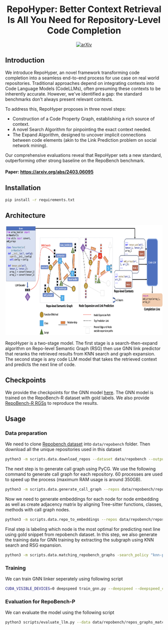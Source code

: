 <div align="center">



# RepoHyper: Better Context Retrieval Is All You Need for Repository-Level Code Completion
[![arXiv](https://img.shields.io/badge/arXiv-2305.06156-b31b1b.svg)](https://arxiv.org/abs/2403.06095)

</div>

## Introduction

We introduce RepoHyper, an novel framework transforming code completion into a seamless end-to-end process for use case on real world repositories. Traditional approaches depend on integrating contexts into Code Language Models (CodeLLMs), often presuming these contexts to be inherently accurate. However, we've identified a gap: the standard benchmarks don't always present relevant contexts.

To address this, RepoHyper proposes in three novel steps:

- Construction of a Code Property Graph, establishing a rich source of context.
- A novel Search Algorithm for pinpointing the exact context needed.
- The Expand Algorithm, designed to uncover implicit connections between code elements (akin to the Link Prediction problem on social network mining).

Our comprehensive evaluations reveal that RepoHyper sets a new standard, outperforming other strong baseline on the RepoBench benchmark.

#### Paper: https://arxiv.org/abs/2403.06095

## Installation

```bash
pip install -r requirements.txt
```

## Architecture
<img src="arch.png" width="750" height="350">

RepoHyper is a two-stage model. The first stage is a search-then-expand algorithm on Repo-level Semantic Graph (RSG) then use GNN link predictor that reranks the retrieved results from KNN search and graph expansion. The second stage is any code LLM model that takes the retrieved context and predicts the next line of code.

## Checkpoints
We provide the checkpoints for the GNN model [here](https://ai4code.blob.core.windows.net/repohyper/model_10.pt). The GNN model is trained on the RepoBench-R dataset with gold labels. We also provide [RepoBench-R RGSs](https://ai4code.blob.core.windows.net/repohyper/repos_graphs_labeled_link_with_called_imported_edges) to reproduce the results.


## Usage

### Data preparation

We need to clone [Repobench dataset](https://github.com/Leolty/repobench/tree/main/data) into `data/repobench` folder. Then download all the unique repositories used in this dataset

```bash
python3 -m scripts.data.download_repos --dataset data/repobench --output data/repobench/repos --num-processes 8
```

The next step is to generate call graph using PyCG. We use the following command to generate call graph for each repository. 60 processes are used to speed up the process (maximum RAM usage is around 350GB).

```bash
python3 -m scripts.data.generate_call_graph --repos data/repobench/repos --output data/repobench/repos_call_graphs --num-processes 60
```

Now we need to generate embeddings for each node for node embedding as well as create adjacency matrix by aligning Tree-sitter functions, classes, methods with call graph nodes. 
```bash
python3 -m scripts.data.repo_to_embeddings --repos data/repobench/repos --call-graphs data/repobench/repos_call_graphs --output data/repobench/repos_graphs --num-processes 60
```

Final step is labeling which node is the most optimal for predicting next line using gold snippet from repobench dataset. In this step, we also generate the training data for GNN training by extracting the subgraph using KNN search and RSG expansion.
```bash
python3 -m scripts.data.matching_repobench_graphs -search_policy "knn-pattern" --rsg_path "YOUR RSG PATH" --output data/repobench/repos_graphs_labeled 
```

### Training
We can train GNN linker seperately using following script

```bash
CUDA_VISIBLE_DEVICES=0 deepspeed train_gnn.py --deepspeed --deepspeed_config ds_config.json --arch GraphSage --layers 1 --data-path data/repobench/repos_graphs_labeled_cosine_radius_unix --output data/repobench/gnn_model --num-epochs 10 --batch-size 16
```

### Evaluation for RepoBench-P

We can evaluate the model using the following script

```bash
python3 scripts/evaluate_llm.py --data data/repobench/repos_graphs_matched_retrieved --model "gpt3.5" --num-workers 8
```
